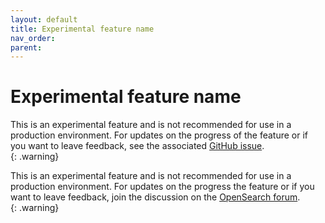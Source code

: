 ```yaml
---
layout: default
title: Experimental feature name
nav_order: 
parent: 
---
```


# Experimental feature name

This is an experimental feature and is not recommended for use in a production environment. For updates on the progress of the feature or if you want to leave feedback, see the associated [GitHub issue](https://example.issue.link).    
{: .warning}

This is an experimental feature and is not recommended for use in a production environment. For updates on the progress the feature or if you want to leave feedback, join the discussion on the [OpenSearch forum](https://forum.opensearch.org/).    
{: .warning}
